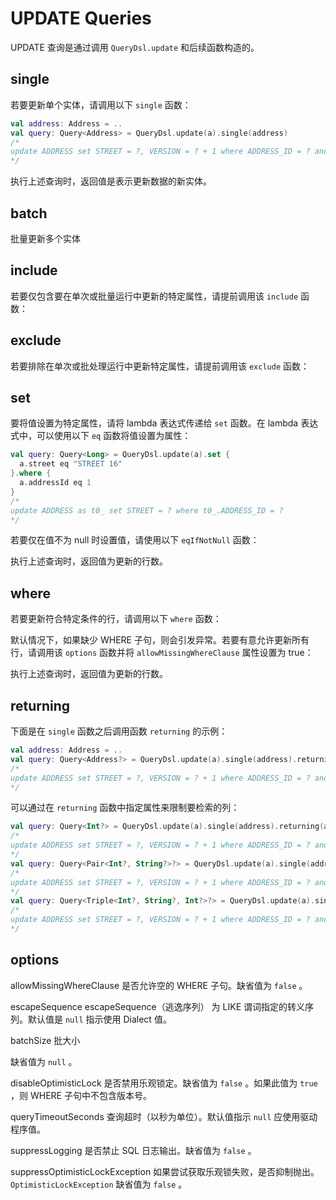 # UPDATE Queries

UPDATE 查询是通过调用 `QueryDsl.update` 和后续函数构造的。

## single

若要更新单个实体，请调用以下 `single` 函数：

```kotlin
val address: Address = ..
val query: Query<Address> = QueryDsl.update(a).single(address)
/*
update ADDRESS set STREET = ?, VERSION = ? + 1 where ADDRESS_ID = ? and VERSION = ?
*/
```

执行上述查询时，返回值是表示更新数据的新实体。

## batch

批量更新多个实体

## include

若要仅包含要在单次或批量运行中更新的特定属性，请提前调用该 `include` 函数：

## exclude

若要排除在单次或批处理运行中更新特定属性，请提前调用该 `exclude` 函数：

## set

要将值设置为特定属性，请将 lambda 表达式传递给 `set` 函数。在 lambda 表达式中，可以使用以下 `eq` 函数将值设置为属性：

```kotlin
val query: Query<Long> = QueryDsl.update(a).set {
  a.street eq "STREET 16"
}.where {
  a.addressId eq 1
}
/*
update ADDRESS as t0_ set STREET = ? where t0_.ADDRESS_ID = ?
*/
```

若要仅在值不为 null 时设置值，请使用以下 `eqIfNotNull` 函数：

执行上述查询时，返回值为更新的行数。

## where

若要更新符合特定条件的行，请调用以下 `where` 函数：

默认情况下，如果缺少 WHERE 子句，则会引发异常。若要有意允许更新所有行，请调用该 `options` 函数并将 `allowMissingWhereClause` 属性设置为 true：

执行上述查询时，返回值为更新的行数。

## returning

下面是在 `single` 函数之后调用函数 `returning` 的示例：

```kotlin
val address: Address = ..
val query: Query<Address?> = QueryDsl.update(a).single(address).returning()
/*
update ADDRESS set STREET = ?, VERSION = ? + 1 where ADDRESS_ID = ? and VERSION = ? returning ADDRESS_ID, STREET, VERSION
*/
```

可以通过在 `returning` 函数中指定属性来限制要检索的列：

```kotlin
val query: Query<Int?> = QueryDsl.update(a).single(address).returning(a.addressId)
/*
update ADDRESS set STREET = ?, VERSION = ? + 1 where ADDRESS_ID = ? and VERSION = ? returning ADDRESS_ID
*/
val query: Query<Pair<Int?, String?>?> = QueryDsl.update(a).single(address).returning(a.addressId, a.street)
/*
update ADDRESS set STREET = ?, VERSION = ? + 1 where ADDRESS_ID = ? and VERSION = ? returning ADDRESS_ID, STREET
*/
val query: Query<Triple<Int?, String?, Int?>?> = QueryDsl.update(a).single(address).returning(a.addressId, a.street, a.version)
/*
update ADDRESS set STREET = ?, VERSION = ? + 1 where ADDRESS_ID = ? and VERSION = ? returning ADDRESS_ID, STREET, VERSION
*/
```

## options

allowMissingWhereClause
是否允许空的 WHERE 子句。缺省值为 `false` 。

escapeSequence escapeSequence（逃逸序列）
为 LIKE 谓词指定的转义序列。默认值是 `null` 指示使用 Dialect 值。

batchSize 批大小

 缺省值为 `null` 。

disableOptimisticLock
是否禁用乐观锁定。缺省值为 `false` 。如果此值为 `true` ，则 WHERE 子句中不包含版本号。

queryTimeoutSeconds
查询超时（以秒为单位）。默认值指示 `null` 应使用驱动程序值。

suppressLogging
是否禁止 SQL 日志输出。缺省值为 `false` 。

suppressOptimisticLockException
如果尝试获取乐观锁失败，是否抑制抛出。 `OptimisticLockException` 缺省值为 `false` 。